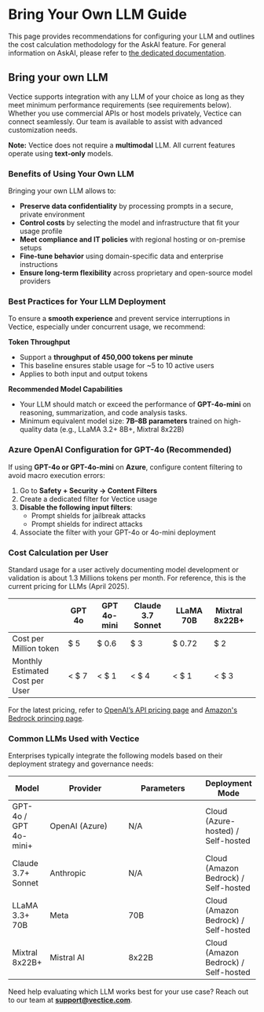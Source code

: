 # Bring Your Own LLM Guide

This page provides recommendations for configuring your LLM and outlines the cost calculation methodology for the AskAI feature. For general information on AskAI, please refer to [the dedicated documentation](../../introduction/vectice-overview/askai.md).

## Bring your own LLM

Vectice supports integration with any LLM of your choice as long as they meet minimum performance requirements (see requirements below). Whether you use commercial APIs or host models privately, Vectice can connect seamlessly. Our team is available to assist with advanced customization needs.

**Note:** Vectice does not require a **multimodal** LLM. All current features operate using **text-only** models.

### Benefits of Using Your Own LLM

Bringing your own LLM allows to:

* **Preserve data confidentiality** by processing prompts in a secure, private environment
* **Control costs** by selecting the model and infrastructure that fit your usage profile
* **Meet compliance and IT policies** with regional hosting or on-premise setups
* **Fine-tune behavior** using domain-specific data and enterprise instructions
* **Ensure long-term flexibility** across proprietary and open-source model providers

### Best Practices for Your LLM Deployment

To ensure a **smooth experience** and prevent service interruptions in Vectice, especially under concurrent usage, we recommend:

**Token Throughput**

* Support a **throughput of 450,000 tokens per minute**
* This baseline ensures stable usage for \~5 to 10 active users
* Applies to both input and output tokens

**Recommended Model Capabilities**

* Your LLM should match or exceed the performance of **GPT-4o-mini** on reasoning, summarization, and code analysis tasks.&#x20;
* Minimum equivalent model size: **7B–8B parameters** trained on high-quality data (e.g., LLaMA 3.2+ 8B+, Mixtral 8x22B)

### Azure OpenAI Configuration for GPT-4o (Recommended)

If using **GPT-4o or GPT-4o-mini** on **Azure**, configure content filtering to avoid macro execution errors:

1. Go to **Safety + Security → Content Filters**
2. Create a dedicated filter for Vectice usage
3. **Disable the following input filters**:
   * Prompt shields for jailbreak attacks
   * Prompt shields for indirect attacks
4. Associate the filter with your GPT-4o or 4o-mini deployment

### Cost Calculation per User

Standard usage for a user actively documenting model development or validation is about 1.3 Millions tokens per month. For reference, this is the current pricing for LLMs (April 2025).

<table><thead><tr><th width="183.8148193359375"></th><th width="80.59259033203125">GPT 4o</th><th width="121.333251953125">GPT 4o-mini</th><th width="122.0740966796875">Claude 3.7 Sonnet</th><th width="119.851806640625">LLaMA 70B</th><th>Mixtral 8x22B+</th><th></th></tr></thead><tbody><tr><td>Cost per Million token</td><td>$ 5 </td><td>$ 0.6</td><td>$ 3</td><td>$ 0.72</td><td>$ 2</td><td></td></tr><tr><td>Monthly Estimated Cost per User</td><td>&#x3C; $ 7 </td><td> &#x3C; $ 1</td><td> &#x3C; $ 4</td><td>&#x3C; $ 1</td><td>&#x3C; $ 3</td><td></td></tr></tbody></table>

For the latest pricing, refer to [OpenAI’s API pricing page](https://openai.com/api/pricing/) and [Amazon's Bedrock princing page](https://aws.amazon.com/bedrock/pricing/).

### Common LLMs Used with Vectice

Enterprises typically integrate the following models based on their deployment strategy and governance needs:

<table><thead><tr><th>Model</th><th width="175.48150634765625">Provider</th><th width="163.2962646484375">Parameters</th><th>Deployment Mode</th></tr></thead><tbody><tr><td>GPT-4o / GPT 4o-mini+</td><td>OpenAI (Azure)</td><td>N/A</td><td>Cloud (Azure-hosted) / Self-hosted</td></tr><tr><td>Claude 3.7+ Sonnet</td><td>Anthropic</td><td>N/A</td><td>Cloud (Amazon Bedrock) / Self-hosted</td></tr><tr><td>LLaMA 3.3+ 70B</td><td>Meta</td><td>70B</td><td>Cloud (Amazon Bedrock) / Self-hosted </td></tr><tr><td>Mixtral 8x22B+</td><td>Mistral AI</td><td>8x22B</td><td>Cloud (Amazon Bedrock) / Self-hosted</td></tr></tbody></table>

Need help evaluating which LLM works best for your use case? Reach out to our team at **support@vectice.com**.
